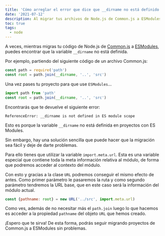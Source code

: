 ```yaml
---
title: 'Cómo arreglar el error que dice que __dirname no está definido en archivo ES Module de Node.js'
date: '2021-07-12'
description: Al migrar tus archivos de Node.js de Common.js a ESModules puedes encontrar que la variable __dirname no está definida. ¡Aprende a arreglarlo!
toc: true
tags:
  - node
---
```


A veces, mientras migras tu código de Node.js de [Common.js](https://en.wikipedia.org/wiki/Common_JS) a [ESModules](https://en.wikipedia.org/wiki/ECMAScript_Modules), puedes encontrar que la variable `__dirname` no está definida.

Por ejemplo, partiendo del siguiente código de un archivo Common.js:

```javascript
const path = require('path')
const root = path.join(__dirname, '..', 'src')
```

Una vez pases tu proyecto para que use `ESModules`...

```javascript
import path from 'path'
const root = path.join(__dirname, '..', 'src')
```

Encontrarás que te devuelve el siguiente error:

```
ReferenceError: __dirname is not defined in ES module scope
```

Esto es porque la variable `__dirname` no está definida en proyectos con ES Modules. 

Sin embargo, hay una solución sencilla que puede hacer que la migración sea fácil y deje de darte problemas.

Para ello tienes que utilizar la variable `import.meta.url`. Esta es una variable especial que contiene toda la meta información relativa al módulo, de forma que podremos acceder al contexto del módulo.

Con esto y gracias a la clase `URL` podremos conseguir el mismo efecto de antes. Como primer parámetro le pasaremos la ruta y como segundo parámetro tendremos la URL base, que en este caso será la información del módulo actual.

```javascript
const {pathname: root} = new URL('../src', import.meta.url)
```

Como ves, además de no necesitar más el `path.join` luego lo que hacemos es acceder a la propiedad `pathname` del objeto `URL` que hemos creado.

¡Espero que te sirva! De esta forma, podrás seguir migrando proyectos de Common.js a ESModules sin problemas.